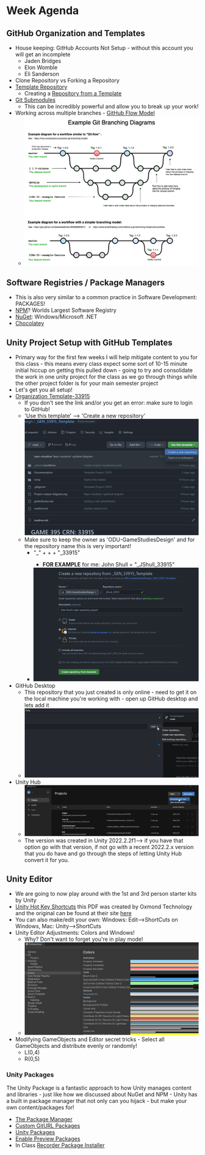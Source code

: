 # Week Agenda

## GitHub Organization and Templates

* House keeping: GitHub Accounts Not Setup - without this account you will get an incomplete
  * Jaden Bridges
  * Elon Womble
  * Eli Sanderson
* Clone Repository vs Forking a Repository
* [Template Repository](https://docs.github.com/en/repositories/creating-and-managing-repositories/creating-a-template-repository)
  * Creating a [Repository from a Template](https://docs.github.com/en/repositories/creating-and-managing-repositories/creating-a-repository-from-a-template)
* [Git Submodules](https://github.blog/2016-02-01-working-with-submodules/)
  * This can be incredibly powerful and allow you to break up your work!
* Working across multiple branches - [GitHub Flow Model](https://docs.github.com/en/get-started/quickstart/github-flow)
  * ![Git Visulization](../images/Git_Branch_model_bbraun.png)

## Software Registries / Package Managers

* This is also very similar to a common practice in Software Development: PACKAGES!
* [NPM](https://www.npmjs.com/)? Worlds Largest Software Registry
* [NuGet](https://www.nuget.org/): Windows/Microsoft .NET
* [Chocolatey](https://chocolatey.org)

## Unity Project Setup with GitHub Templates

* Primary way for the first few weeks I will help mitigate content to you for this class - this means every class expect some sort of 10-15 minute initial hiccup on getting this pulled down - going to try and consolidate the work in one unity project for the class as we go through things while the other project folder is for your main semester project
* Let's get you all setup!
* [Organization Template-33915](https://github.com/ODU-GameStudiesDesign/_GEN_33915_Template)
  * If you don't see the link and/or you get an error: make sure to login to GitHub!
  * 'Use this template' --> 'Create a new repository'
  ![Git Template New Repository](../images/Week3_GitTemplate_00-01.png)
  * Make sure to keep the owner as 'ODU-GameStudiesDesign' and for the repository name this is very important!
    * "_" + <first letter of first name> + <entire LastName>+ "_33915"
      * **FOR EXAMPLE** for me: John Shull = "_JShull_33915"
    * ![Git New Repository Settings](../images/Week3_GitTemplate_01.PNG)
* GitHub Desktop
  * This repository that you just created is only online - need to get it on the local machine you're working with - open up GitHub desktop and lets add it
  * ![GitHub Desktop Clone Repository](../images/Week3_GitTemplate_02.PNG)
* Unity Hub
  * ![Add a project](../images/Week3_GT_Hub_03.PNG)
  * The version was created in Unity 2022.2.2f1--> if you have that option go with that version, if not go with a recent 2022.2.x version that you do have and go through the steps of letting Unity Hub convert it for you.

## Unity Editor

* We are going to now play around with the 1st and 3rd person starter kits by Unity
* [Unity Hot Key Shortcuts](../docs/Unity_shortcuts.pdf) this PDF was created by Oxmond Technology and the original can be found at their site [here](https://oxmond.com/unity-shortcuts/)
* You can also make/edit your own: Windows: Edit-->ShortCuts on Windows, Mac: Unity-->ShortCuts
* Unity Editor Adjustments: Colors and Windows!
  * Why? Don't want to forget you're in play mode!
  * ![Edit-->Preferences](../images/Week3_GT_U_Pref.PNG)
* Modifying GameObjects and Editor secret tricks - Select all GameObjects and distribute evenly or randomly!
  * L(0,4)
  * R(0,5)

### Unity Packages

The Unity Package is a fantastic approach to how Unity manages content and libraries - just like how we discussed about NuGet and NPM - Unity has a built in package manager that not only can you hijack - but make your own content/packages for!

* [The Package Manager](https://docs.unity3d.com/Manual/upm-ui.html)
* [Custom GitURL Packages](https://docs.unity3d.com/Manual/upm-ui-giturl.html)
* [Unity Packages](https://docs.unity3d.com/Manual/PackagesList.html)
* [Enable Preview Packages](https://docs.unity3d.com/Manual/class-PackageManager.html)
* In Class [Recorder Package Installer](https://docs.unity3d.com/Packages/com.unity.recorder@4.0/manual/index.html)
